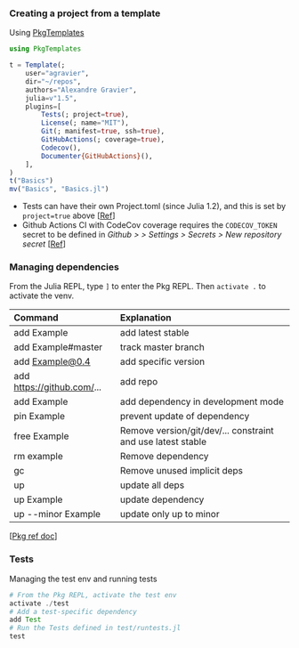 ### Creating a project from a template

Using [PkgTemplates](https://github.com/invenia/PkgTemplates.jl)

```julia
using PkgTemplates

t = Template(;
    user="agravier",
    dir="~/repos",
    authors="Alexandre Gravier",
    julia=v"1.5",
    plugins=[
        Tests(; project=true),
        License(; name="MIT"),
        Git(; manifest=true, ssh=true),
        GitHubActions(; coverage=true),
        Codecov(),
        Documenter{GitHubActions}(),
    ],
)
t("Basics")
mv("Basics", "Basics.jl")
```

- Tests can have their own Project.toml (since Julia 1.2), and this is set by `project=true` above
[[Ref](https://julialang.github.io/Pkg.jl/v1/creating-packages/#Test-specific-dependencies-in-Julia-1.2-and-above-1)]
- Github Actions CI with CodeCov coverage requires the `CODECOV_TOKEN` secret to be defined in
_Github > <repository page> > Settings > Secrets > New repository secret_
[[Ref](https://docs.github.com/en/free-pro-team@latest/actions/reference/encrypted-secrets#creating-encrypted-secrets-for-a-repository)]

### Managing dependencies

From the Julia REPL, type `]` to enter the Pkg REPL. Then `activate .` to activate the venv.

|Command|Explanation|
|:--|:--|
|add Example|add latest stable|
|add Example#master|track master branch|
|add Example@0.4|add specific version|
|add https://github.com/... | add repo |
|add Example|add dependency in development mode|
|pin Example|prevent update of dependency|
|free Example|Remove version/git/dev/... constraint and use latest stable|
|rm example|Remove dependency|
|gc|Remove unused implicit deps|
|up|update all deps|
|up Example|update dependency|
|up --minor Example|update only up to minor|

[[Pkg ref doc](https://julialang.github.io/Pkg.jl/v1/managing-packages/)]

### Tests

Managing the test env and running tests

```julia
# From the Pkg REPL, activate the test env
activate ./test
# Add a test-specific dependency
add Test
# Run the Tests defined in test/runtests.jl
test
```
